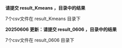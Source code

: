 **请提交 result_Kmeans ，目录中的结果**

7个csv文件在 result_Kmeans 目录下

**20250606 更新：请提交 result_0606 ，目录中的结果**

7个csv文件在 result_0606 目录下